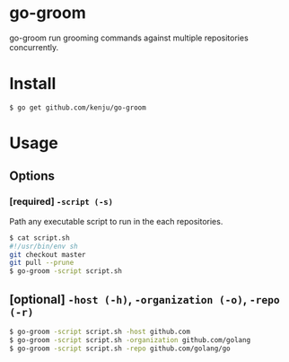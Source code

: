 # go-groom

go-groom run grooming commands against multiple repositories concurrently.

# Install

```
$ go get github.com/kenju/go-groom
```

# Usage

## Options
### [required] `-script (-s)`

Path any executable script to run in the each repositories.

```sh
$ cat script.sh
#!/usr/bin/env sh
git checkout master
git pull --prune
$ go-groom -script script.sh
```

## [optional] `-host (-h)`, `-organization (-o)`, `-repo (-r)`

```sh
$ go-groom -script script.sh -host github.com
$ go-groom -script script.sh -organization github.com/golang
$ go-groom -script script.sh -repo github.com/golang/go
```
